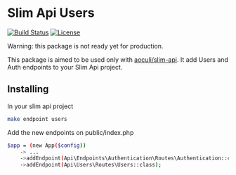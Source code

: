# Slim Api Users

[![Build Status](https://travis-ci.org/aoculi/slim-api-users.svg?branch=master)](https://travis-ci.org/aoculi/slim-api-users) [![License](https://poser.pugx.org/aoculi/slim-api-users/license)](https://packagist.org/packages/aoculi/slim-api-users)

Warning: this package is not ready yet for production.

This package is aimed to be used only with [aoculi/slim-api](https://github.com/aoculi/slim-api).
It add Users and Auth endpoints to your Slim Api project.

## Installing
In your slim api project
```bash
make endpoint users
```

Add the new endpoints on public/index.php
```bash
$app = (new App($config))
    -> ...
    ->addEndpoint(Api\Endpoints\Authentication\Routes\Authentication::class)
    ->addEndpoint(Api\Users\Routes\Users::class); 
```

